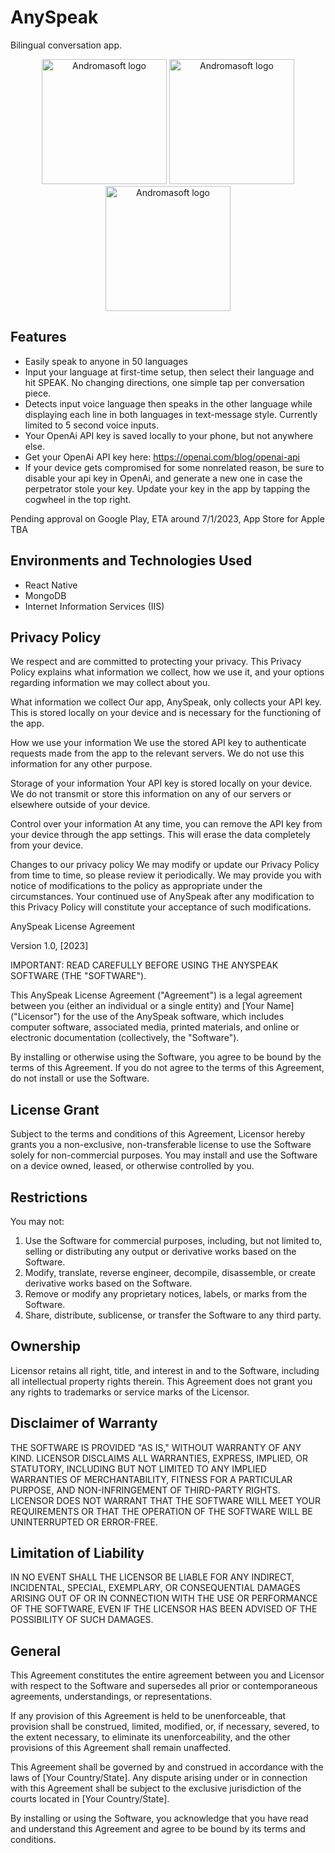 # AnySpeak
Bilingual conversation app.
<p align="center">
  <img src="https://i.imgur.com/ndfE3q9.jpg" alt="Andromasoft logo" width="200"/>
<img src="https://i.imgur.com/bpI2kpj.jpg" alt="Andromasoft logo" width="200"/>
<img src="https://i.imgur.com/leJvsmO.jpg" alt="Andromasoft logo" width="200"/>
</p>

## Features

- Easily speak to anyone in 50 languages
- Input your language at first-time setup, then select their language 
 and hit SPEAK. No changing directions, one simple tap per conversation piece.
- Detects input voice language then speaks in the other language 
 while displaying each line in both languages in text-message style. 
 Currently limited to 5 second voice inputs.
- Your OpenAi API key is saved locally to your phone, but not 
 anywhere else.  
- Get your OpenAi API key here: https://openai.com/blog/openai-api
- If your device gets compromised for some nonrelated reason, be 
 sure to disable your api key in OpenAi, and generate a new one in 
 case the perpetrator stole your key. Update your key in the app by tapping the cogwheel in the top right.

Pending approval on Google Play, ETA around 7/1/2023, App Store for Apple TBA

<h2>Environments and Technologies Used</h2>

- React Native
- MongoDB
- Internet Information Services (IIS)
  
<h2>Privacy Policy</h2>

We respect and are committed to protecting your privacy. This Privacy Policy explains what information we collect, how we use it, and your options regarding information we may collect about you.

What information we collect
Our app, AnySpeak, only collects your API key. This is stored locally on your device and is necessary for the functioning of the app.

How we use your information
We use the stored API key to authenticate requests made from the app to the relevant servers. We do not use this information for any other purpose.

Storage of your information
Your API key is stored locally on your device. We do not transmit or store this information on any of our servers or elsewhere outside of your device.

Control over your information
At any time, you can remove the API key from your device through the app settings. This will erase the data completely from your device.

Changes to our privacy policy
We may modify or update our Privacy Policy from time to time, so please review it periodically. We may provide you with notice of modifications to the policy as appropriate under the circumstances. Your continued use of AnySpeak after any modification to this Privacy Policy will constitute your acceptance of such modifications.

AnySpeak License Agreement

Version 1.0, [2023]

IMPORTANT: READ CAREFULLY BEFORE USING THE ANYSPEAK SOFTWARE (THE "SOFTWARE").

This AnySpeak License Agreement ("Agreement") is a legal agreement between you (either an individual or a single entity) and [Your Name] ("Licensor") for the use of the AnySpeak software, which includes computer software, associated media, printed materials, and online or electronic documentation (collectively, the "Software").

By installing or otherwise using the Software, you agree to be bound by the terms of this Agreement. If you do not agree to the terms of this Agreement, do not install or use the Software.

License Grant
-------------

Subject to the terms and conditions of this Agreement, Licensor hereby grants you a non-exclusive, non-transferable license to use the Software solely for non-commercial purposes. You may install and use the Software on a device owned, leased, or otherwise controlled by you.

Restrictions
------------

You may not:

1. Use the Software for commercial purposes, including, but not limited to, selling or distributing any output or derivative works based on the Software.
2. Modify, translate, reverse engineer, decompile, disassemble, or create derivative works based on the Software.
3. Remove or modify any proprietary notices, labels, or marks from the Software.
4. Share, distribute, sublicense, or transfer the Software to any third party.

Ownership
---------

Licensor retains all right, title, and interest in and to the Software, including all intellectual property rights therein. This Agreement does not grant you any rights to trademarks or service marks of the Licensor.

Disclaimer of Warranty
----------------------

THE SOFTWARE IS PROVIDED "AS IS," WITHOUT WARRANTY OF ANY KIND. LICENSOR DISCLAIMS ALL WARRANTIES, EXPRESS, IMPLIED, OR STATUTORY, INCLUDING BUT NOT LIMITED TO ANY IMPLIED WARRANTIES OF MERCHANTABILITY, FITNESS FOR A PARTICULAR PURPOSE, AND NON-INFRINGEMENT OF THIRD-PARTY RIGHTS. LICENSOR DOES NOT WARRANT THAT THE SOFTWARE WILL MEET YOUR REQUIREMENTS OR THAT THE OPERATION OF THE SOFTWARE WILL BE UNINTERRUPTED OR ERROR-FREE.

Limitation of Liability
-----------------------

IN NO EVENT SHALL THE LICENSOR BE LIABLE FOR ANY INDIRECT, INCIDENTAL, SPECIAL, EXEMPLARY, OR CONSEQUENTIAL DAMAGES ARISING OUT OF OR IN CONNECTION WITH THE USE OR PERFORMANCE OF THE SOFTWARE, EVEN IF THE LICENSOR HAS BEEN ADVISED OF THE POSSIBILITY OF SUCH DAMAGES.

General
-------

This Agreement constitutes the entire agreement between you and Licensor with respect to the Software and supersedes all prior or contemporaneous agreements, understandings, or representations.

If any provision of this Agreement is held to be unenforceable, that provision shall be construed, limited, modified, or, if necessary, severed, to the extent necessary, to eliminate its unenforceability, and the other provisions of this Agreement shall remain unaffected.

This Agreement shall be governed by and construed in accordance with the laws of [Your Country/State]. Any dispute arising under or in connection with this Agreement shall be subject to the exclusive jurisdiction of the courts located in [Your Country/State].

By installing or using the Software, you acknowledge that you have read and understand this Agreement and agree to be bound by its terms and conditions.


